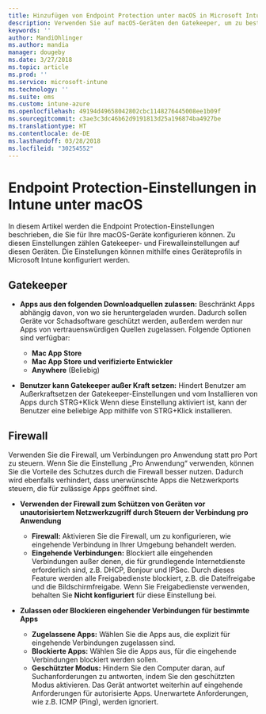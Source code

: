 ```yaml
---
title: Hinzufügen von Endpoint Protection unter macOS in Microsoft Intune – Azure | Microsoft-Dokumentation
description: Verwenden Sie auf macOS-Geräten den Gatekeeper, um zu bestimmen, wo Apps, einschließlich der Mac App Store, installiert werden können. Aktivieren oder Konfigurieren Sie ebenfalls eine Firewall, um bestimmte Apps zuzulassen, zu blockieren, den geschützten Modus zu verwenden oder bestimmte Arten von eingehenden Verbindungen mithilfe von Microsoft Intune zu blockieren.
keywords: ''
author: MandiOhlinger
ms.author: mandia
manager: dougeby
ms.date: 3/27/2018
ms.topic: article
ms.prod: ''
ms.service: microsoft-intune
ms.technology: ''
ms.suite: ems
ms.custom: intune-azure
ms.openlocfilehash: 49194d49658042802cbc1148276445008ee1b09f
ms.sourcegitcommit: c3ae3c3dc46b62d9191813d25a196874ba4927be
ms.translationtype: HT
ms.contentlocale: de-DE
ms.lasthandoff: 03/28/2018
ms.locfileid: "30254552"
---
```

# <a name="macos-endpoint-protection-settings-in-intune"></a>Endpoint Protection-Einstellungen in Intune unter macOS

In diesem Artikel werden die Endpoint Protection-Einstellungen beschrieben, die Sie für Ihre macOS-Geräte konfigurieren können. Zu diesen Einstellungen zählen Gatekeeper- und Firewalleinstellungen auf diesen Geräten. Die Einstellungen können mithilfe eines Geräteprofils in Microsoft Intune konfiguriert werden.

## <a name="gatekeeper"></a>Gatekeeper

- **Apps aus den folgenden Downloadquellen zulassen:** Beschränkt Apps abhängig davon, von wo sie heruntergeladen wurden. Dadurch sollen Geräte vor Schadsoftware geschützt werden, außerdem werden nur Apps von vertrauenswürdigen Quellen zugelassen. Folgende Optionen sind verfügbar: 
  - **Mac App Store**
  - **Mac App Store und verifizierte Entwickler**
  - **Anywhere** (Beliebig)

- **Benutzer kann Gatekeeper außer Kraft setzen:** Hindert Benutzer am Außerkraftsetzen der Gatekeeper-Einstellungen und vom Installieren von Apps durch STRG+Klick Wenn diese Einstellung aktiviert ist, kann der Benutzer eine beliebige App mithilfe von STRG+Klick installieren.

## <a name="firewall"></a>Firewall

Verwenden Sie die Firewall, um Verbindungen pro Anwendung statt pro Port zu steuern. Wenn Sie die Einstellung „Pro Anwendung“ verwenden, können Sie die Vorteile des Schutzes durch die Firewall besser nutzen. Dadurch wird ebenfalls verhindert, dass unerwünschte Apps die Netzwerkports steuern, die für zulässige Apps geöffnet sind.

- **Verwenden der Firewall zum Schützen von Geräten vor unautorisiertem Netzwerkzugriff durch Steuern der Verbindung pro Anwendung**
  - **Firewall:** Aktivieren Sie die Firewall, um zu konfigurieren, wie eingehende Verbindung in Ihrer Umgebung behandelt werden.
  - **Eingehende Verbindungen:** Blockiert alle eingehenden Verbindungen außer denen, die für grundlegende Internetdienste erforderlich sind, z.B. DHCP, Bonjour und IPSec. Durch dieses Feature werden alle Freigabedienste blockiert, z.B. die Dateifreigabe und die Bildschirmfreigabe. Wenn Sie Freigabedienste verwenden, behalten Sie **Nicht konfiguriert** für diese Einstellung bei.

- **Zulassen oder Blockieren eingehender Verbindungen für bestimmte Apps**
  - **Zugelassene Apps:** Wählen Sie die Apps aus, die explizit für eingehende Verbindungen zugelassen sind.
  - **Blockierte Apps:** Wählen Sie die Apps aus, für die eingehende Verbindungen blockiert werden sollen.
  - **Geschützter Modus:** Hindern Sie den Computer daran, auf Suchanforderungen zu antworten, indem Sie den geschützten Modus aktivieren. Das Gerät antwortet weiterhin auf eingehende Anforderungen für autorisierte Apps. Unerwartete Anforderungen, wie z.B. ICMP (Ping), werden ignoriert.

